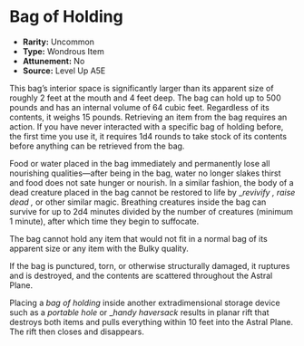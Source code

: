 
# Bag of Holding

* **Rarity:** Uncommon
* **Type:** Wondrous Item
* **Attunement:** No
* **Source:** Level Up A5E


This bag’s interior space is significantly larger than its apparent size of roughly 2 feet at the mouth and 4 feet deep. The bag can hold up to 500 pounds and has an internal volume of 64 cubic feet. Regardless of its contents, it weighs 15 pounds. Retrieving an item from the bag requires an action. If you have never interacted with a specific bag of holding before, the first time you use it, it requires 1d4 rounds to take stock of its contents before anything can be retrieved from the bag.

Food or water placed in the bag immediately and permanently lose all nourishing qualities—after being in the bag, water no longer slakes thirst and food does not sate hunger or nourish. In a similar fashion, the body of a dead creature placed in the bag cannot be restored to life by __revivify , raise dead ,_ or other similar magic. Breathing creatures inside the bag can survive for up to 2d4 minutes divided by the number of creatures (minimum 1 minute), after which time they begin to suffocate.

The bag cannot hold any item that would not fit in a normal bag of its apparent size or any item with the Bulky quality. 

If the bag is punctured, torn, or otherwise structurally damaged, it ruptures and is destroyed, and the contents are scattered throughout the Astral Plane.

Placing a _bag of holding_ inside another extradimensional storage device such as a _portable hole_  or __handy haversack_ results in planar rift that destroys both items and pulls everything within 10 feet into the Astral Plane. The rift then closes and disappears.
